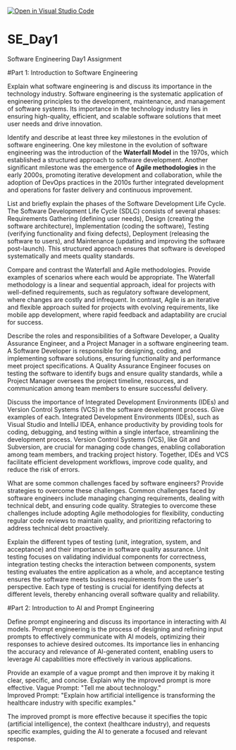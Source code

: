 [![Open in Visual Studio Code](https://classroom.github.com/assets/open-in-vscode-2e0aaae1b6195c2367325f4f02e2d04e9abb55f0b24a779b69b11b9e10269abc.svg)](https://classroom.github.com/online_ide?assignment_repo_id=15566743&assignment_repo_type=AssignmentRepo)
# SE_Day1
Software Engineering Day1 Assignment

#Part 1: Introduction to Software Engineering

Explain what software engineering is and discuss its importance in the technology industry.
Software engineering is the systematic application of engineering principles to the development, maintenance, and management of software systems. Its importance in the technology industry lies in ensuring high-quality, efficient, and scalable software solutions that meet user needs and drive innovation.

Identify and describe at least three key milestones in the evolution of software engineering.
One key milestone in the evolution of software engineering was the introduction of the **Waterfall Model** in the 1970s, which established a structured approach to software development. Another significant milestone was the emergence of **Agile methodologies** in the early 2000s, promoting iterative development and collaboration, while the adoption of DevOps practices in the 2010s further integrated development and operations for faster delivery and continuous improvement.

List and briefly explain the phases of the Software Development Life Cycle.
The Software Development Life Cycle (SDLC) consists of several phases: Requirements Gathering (defining user needs), Design (creating the software architecture), Implementation (coding the software), Testing (verifying functionality and fixing defects), Deployment (releasing the software to users), and Maintenance (updating and improving the software post-launch). This structured approach ensures that software is developed systematically and meets quality standards.

Compare and contrast the Waterfall and Agile methodologies. Provide examples of scenarios where each would be appropriate.
The Waterfall methodology is a linear and sequential approach, ideal for projects with well-defined requirements, such as regulatory software development, where changes are costly and infrequent. In contrast, Agile is an iterative and flexible approach suited for projects with evolving requirements, like mobile app development, where rapid feedback and adaptability are crucial for success.

Describe the roles and responsibilities of a Software Developer, a Quality Assurance Engineer, and a Project Manager in a software engineering team.
A Software Developer is responsible for designing, coding, and implementing software solutions, ensuring functionality and performance meet project specifications. A Quality Assurance Engineer focuses on testing the software to identify bugs and ensure quality standards, while a Project Manager oversees the project timeline, resources, and communication among team members to ensure successful delivery.

Discuss the importance of Integrated Development Environments (IDEs) and Version Control Systems (VCS) in the software development process. Give examples of each.
Integrated Development Environments (IDEs), such as Visual Studio and IntelliJ IDEA, enhance productivity by providing tools for coding, debugging, and testing within a single interface, streamlining the development process. Version Control Systems (VCS), like Git and Subversion, are crucial for managing code changes, enabling collaboration among team members, and tracking project history. Together, IDEs and VCS facilitate efficient development workflows, improve code quality, and reduce the risk of errors.

What are some common challenges faced by software engineers? Provide strategies to overcome these challenges.
Common challenges faced by software engineers include managing changing requirements, dealing with technical debt, and ensuring code quality. Strategies to overcome these challenges include adopting Agile methodologies for flexibility, conducting regular code reviews to maintain quality, and prioritizing refactoring to address technical debt proactively.

Explain the different types of testing (unit, integration, system, and acceptance) and their importance in software quality assurance.
Unit testing focuses on validating individual components for correctness, integration testing checks the interaction between components, system testing evaluates the entire application as a whole, and acceptance testing ensures the software meets business requirements from the user's perspective. Each type of testing is crucial for identifying defects at different levels, thereby enhancing overall software quality and reliability.

#Part 2: Introduction to AI and Prompt Engineering


Define prompt engineering and discuss its importance in interacting with AI models.
Prompt engineering is the process of designing and refining input prompts to effectively communicate with AI models, optimizing their responses to achieve desired outcomes. Its importance lies in enhancing the accuracy and relevance of AI-generated content, enabling users to leverage AI capabilities more effectively in various applications.

Provide an example of a vague prompt and then improve it by making it clear, specific, and concise. Explain why the improved prompt is more effective.
Vague Prompt: "Tell me about technology."  
Improved Prompt: "Explain how artificial intelligence is transforming the healthcare industry with specific examples."  

The improved prompt is more effective because it specifies the topic (artificial intelligence), the context (healthcare industry), and requests specific examples, guiding the AI to generate a focused and relevant response.
